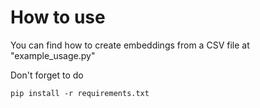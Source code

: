 # How to use

You can find how to create embeddings from a CSV file at "example_usage.py"

Don't forget to do

`pip install -r requirements.txt`

